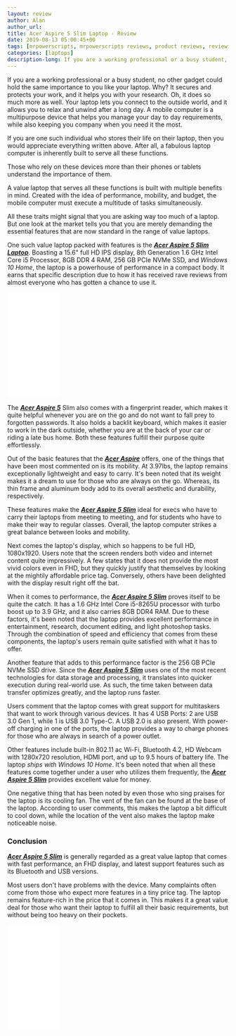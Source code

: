 ```yaml
---
layout: review
author: Alan
author_url: 
title: Acer Aspire 5 Slim Laptop - Review
date: 2019-08-13 05:00:45+00
tags: [mrpowerscripts, mrpowerscripts reviews, product reviews, reviewing amazon products, amazon product]
categories: [laptops]
description-long: If you are a working professional or a busy student, no other gadget could hold the same importance to you like your laptop. Why? It secures and protects your work, and it helps you with your research. Oh, it does so much more as well. Your laptop lets you connect to the outside world, and it allows you to relax and unwind after a long day. A mobile computer is a multipurpose device that helps you manage your day to day requirements, while also keeping you company when you need it the most. If you are one such individual who stores their life on their laptop, then you would appreciate everything written above. After all, a fabulous laptop computer is inherently built to serve all these functions. 
---
```


If you are a working professional or a busy student, no other gadget could hold the same importance to you like your laptop. Why? It secures and protects your work, and it helps you with your research. Oh, it does so much more as well. Your laptop lets you connect to the outside world, and it allows you to relax and unwind after a long day. A mobile computer is a multipurpose device that helps you manage your day to day requirements, while also keeping you company when you need it the most.
 
If you are one such individual who stores their life on their laptop, then you would appreciate everything written above. After all, a fabulous laptop computer is inherently built to serve all these functions. 

Those who rely on these devices more than their phones or tablets understand the importance of them.
 
A value laptop that serves all these functions is built with multiple benefits in mind. Created with the idea of performance, mobility, and budget, the mobile computer must execute a multitude of tasks simultaneously.
 
All these traits might signal that you are asking way too much of a laptop. But one look at the market tells you that you are merely demanding the essential features that are now standard in the range of value laptops.
 
One such value laptop packed with features is the [***Acer Aspire 5 Slim Laptop***](https://www.amazon.com/dp/B07RF2123Z/ref=as_li_ss_tl?pf_rd_m=ATVPDKIKX0DER&pf_rd_s=merchandised-search-top-3&pf_rd_r=TC27QR8J79JQEXEHC0MD&pf_rd_t=101&pf_rd_p=6814c7b9-5072-4a55-95fd-923eea987e8d&pf_rd_i=12691228011&linkCode=ll1&tag=mrpowerscript-20&linkId=53402d62ff3154dc12450f6856f4905a&language=en_US). Boasting a 15.6" full HD IPS display, 8th Generation 1.6 GHz Intel Core i5 Processor, 8GB DDR 4 RAM, 256 GB PCIe NVMe SSD, and *Windows 10 Home*, the laptop is a powerhouse of performance in a compact body. It earns that specific description due to how it has received rave reviews from almost everyone who has gotten a chance to use it.

<iframe style="width:120px;height:240px;" marginwidth="0" marginheight="0" scrolling="no" frameborder="0" src="//ws-na.amazon-adsystem.com/widgets/q?ServiceVersion=20070822&OneJS=1&Operation=GetAdHtml&MarketPlace=US&source=ss&ref=as_ss_li_til&ad_type=product_link&tracking_id=mrpowerscript-20&language=en_US&marketplace=amazon&region=US&placement=B07RF2123Z&asins=B07RF2123Z&linkId=ce2b1e308cb69cab25005103405cbee6&show_border=true&link_opens_in_new_window=true"></iframe>
 
The [***Acer Aspire 5***](https://www.amazon.com/dp/B07RF2123Z/ref=as_li_ss_tl?pf_rd_m=ATVPDKIKX0DER&pf_rd_s=merchandised-search-top-3&pf_rd_r=TC27QR8J79JQEXEHC0MD&pf_rd_t=101&pf_rd_p=6814c7b9-5072-4a55-95fd-923eea987e8d&pf_rd_i=12691228011&linkCode=ll1&tag=mrpowerscript-20&linkId=53402d62ff3154dc12450f6856f4905a&language=en_US) Slim also comes with a fingerprint reader, which makes it quite helpful whenever you are on the go and do not want to fall prey to forgotten passwords. It also holds a backlit keyboard, which makes it easier to work in the dark outside, whether you are at the back of your car or riding a late bus home. Both these features fulfill their purpose quite effortlessly.
 
Out of the basic features that the [***Acer Aspire***](https://www.amazon.com/dp/B07RF2123Z/ref=as_li_ss_tl?pf_rd_m=ATVPDKIKX0DER&pf_rd_s=merchandised-search-top-3&pf_rd_r=TC27QR8J79JQEXEHC0MD&pf_rd_t=101&pf_rd_p=6814c7b9-5072-4a55-95fd-923eea987e8d&pf_rd_i=12691228011&linkCode=ll1&tag=mrpowerscript-20&linkId=53402d62ff3154dc12450f6856f4905a&language=en_US) offers, one of the things that have been most commented on is its mobility. At 3.97lbs, the laptop remains exceptionally lightweight and easy to carry. It's been noted that its weight makes it a dream to use for those who are always on the go. Whereas, its thin frame and aluminum body add to its overall aesthetic and durability, respectively.
 
These features make the [***Acer Aspire 5 Slim***](https://www.amazon.com/dp/B07RF2123Z/ref=as_li_ss_tl?pf_rd_m=ATVPDKIKX0DER&pf_rd_s=merchandised-search-top-3&pf_rd_r=TC27QR8J79JQEXEHC0MD&pf_rd_t=101&pf_rd_p=6814c7b9-5072-4a55-95fd-923eea987e8d&pf_rd_i=12691228011&linkCode=ll1&tag=mrpowerscript-20&linkId=53402d62ff3154dc12450f6856f4905a&language=en_US) ideal for execs who have to carry their laptops from meeting to meeting, and for students who have to make their way to regular classes. Overall, the laptop computer strikes a great balance between looks and mobility.
 
Next comes the laptop's display, which so happens to be full HD, 1080x1920. Users note that the screen renders both video and internet content quite impressively. A few states that it does not provide the most vivid colors even in FHD, but they quickly justify that themselves by looking at the mightily affordable price tag. Conversely, others have been delighted with the display result right off the bat.
 
When it comes to performance, the [***Acer Aspire 5 Slim***](https://www.amazon.com/dp/B07RF2123Z/ref=as_li_ss_tl?pf_rd_m=ATVPDKIKX0DER&pf_rd_s=merchandised-search-top-3&pf_rd_r=TC27QR8J79JQEXEHC0MD&pf_rd_t=101&pf_rd_p=6814c7b9-5072-4a55-95fd-923eea987e8d&pf_rd_i=12691228011&linkCode=ll1&tag=mrpowerscript-20&linkId=53402d62ff3154dc12450f6856f4905a&language=en_US) proves itself to be quite the catch. It has a 1.6 GHz Intel Core i5-8265U processor with turbo boost up to 3.9 GHz, and it also carries 8GB DDR4 RAM. Due to these factors, it's been noted that the laptop provides excellent performance in entertainment, research, document editing, and light photoshop tasks. Through the combination of speed and efficiency that comes from these components, the laptop's users remain quite satisfied with what it has to offer.
 
Another feature that adds to this performance factor is the 256 GB PCIe NVMe SSD drive. Since the [***Acer Aspire 5 Slim***](https://www.amazon.com/dp/B07RF2123Z/ref=as_li_ss_tl?pf_rd_m=ATVPDKIKX0DER&pf_rd_s=merchandised-search-top-3&pf_rd_r=TC27QR8J79JQEXEHC0MD&pf_rd_t=101&pf_rd_p=6814c7b9-5072-4a55-95fd-923eea987e8d&pf_rd_i=12691228011&linkCode=ll1&tag=mrpowerscript-20&linkId=53402d62ff3154dc12450f6856f4905a&language=en_US) uses one of the most recent technologies for data storage and processing, it translates into quicker execution during real-world use. As such, the time taken between data transfer optimizes greatly, and the laptop runs faster.
 
Users comment that the laptop comes with great support for multitaskers that want to work through various devices. It has 4 USB Ports: 2 are USB 3.0 Gen 1, while 1 is USB 3.0 Type-C. A USB 2.0 is also present. With power-off charging in one of the ports, the laptop provides a way to charge phones for those who are always in search of a power outlet.
 
Other features include built-in 802.11 ac Wi-Fi, Bluetooth 4.2, HD Webcam with 1280x720 resolution, HDMI port, and up to 9.5 hours of battery life. The laptop *ships with Windows 10 Home*. It's been noted that when all these features come together under a user who utilizes them frequently, the [***Acer Aspire 5 Slim***](https://www.amazon.com/dp/B07RF2123Z/ref=as_li_ss_tl?pf_rd_m=ATVPDKIKX0DER&pf_rd_s=merchandised-search-top-3&pf_rd_r=TC27QR8J79JQEXEHC0MD&pf_rd_t=101&pf_rd_p=6814c7b9-5072-4a55-95fd-923eea987e8d&pf_rd_i=12691228011&linkCode=ll1&tag=mrpowerscript-20&linkId=53402d62ff3154dc12450f6856f4905a&language=en_US) provides excellent value for money.
 
One negative thing that has been noted by even those who sing praises for the laptop is its cooling fan. The vent of the fan can be found at the base of the laptop. According to user comments, this makes the laptop a bit difficult to cool down, while the location of the vent also makes the laptop make noticeable noise.



 
### Conclusion

[***Acer Aspire 5 Slim***](https://www.amazon.com/dp/B07RF2123Z/ref=as_li_ss_tl?pf_rd_m=ATVPDKIKX0DER&pf_rd_s=merchandised-search-top-3&pf_rd_r=TC27QR8J79JQEXEHC0MD&pf_rd_t=101&pf_rd_p=6814c7b9-5072-4a55-95fd-923eea987e8d&pf_rd_i=12691228011&linkCode=ll1&tag=mrpowerscript-20&linkId=53402d62ff3154dc12450f6856f4905a&language=en_US) is generally regarded as a great value laptop that comes with fast performance, an FHD display, and latest support features such as its Bluetooth and USB versions.
 
Most users don't have problems with the device. Many complaints often come from those who expect more features in a tiny price tag. The laptop remains feature-rich in the price that it comes in. This makes it a great value deal for those who want their laptop to fulfill all their basic requirements, but without being too heavy on their pockets.

<iframe style="width:120px;height:240px;" marginwidth="0" marginheight="0" scrolling="no" frameborder="0" src="//ws-na.amazon-adsystem.com/widgets/q?ServiceVersion=20070822&OneJS=1&Operation=GetAdHtml&MarketPlace=US&source=ss&ref=as_ss_li_til&ad_type=product_link&tracking_id=mrpowerscript-20&language=en_US&marketplace=amazon&region=US&placement=B07RF2123Z&asins=B07RF2123Z&linkId=ce2b1e308cb69cab25005103405cbee6&show_border=true&link_opens_in_new_window=true"></iframe>
